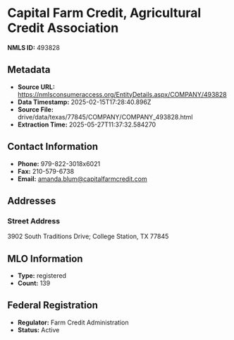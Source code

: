 # Capital Farm Credit, Agricultural Credit Association

**NMLS ID:** 493828

## Metadata
- **Source URL:** https://nmlsconsumeraccess.org/EntityDetails.aspx/COMPANY/493828
- **Data Timestamp:** 2025-02-15T17:28:40.896Z
- **Source File:** drive/data/texas/77845/COMPANY/COMPANY_493828.html
- **Extraction Time:** 2025-05-27T11:37:32.584270

## Contact Information
- **Phone:** 979-822-3018x6021
- **Fax:** 210-579-6738
- **Email:** amanda.blum@capitalfarmcredit.com

## Addresses
### Street Address
3902 South Traditions Drive; College Station, TX 77845

## MLO Information
- **Type:** registered
- **Count:** 139

## Federal Registration
- **Regulator:** Farm Credit Administration
- **Status:** Active
